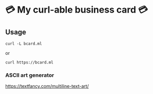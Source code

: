 # 💳 My curl-able business card 💳

## Usage

```
curl -L bcard.ml
```
or
```
curl https://bcard.ml
```

### ASCII art generator
https://textfancy.com/multiline-text-art/
